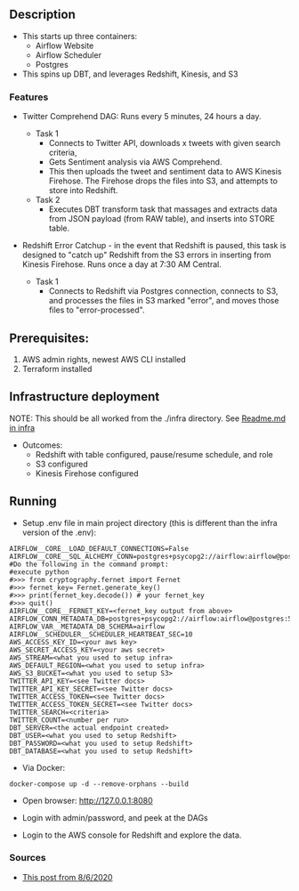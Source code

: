 
## Description
* This starts up three containers:
    * Airflow Website
    * Airflow Scheduler
    * Postgres
* This spins up DBT, and leverages Redshift, Kinesis, and S3

### Features
* Twitter Comprehend DAG:  Runs every 5 minutes, 24 hours a day.
  * Task 1
    * Connects to Twitter API, downloads x tweets with given search criteria, 
    * Gets Sentiment analysis via AWS Comprehend.  
    * This then uploads the tweet and sentiment data to AWS Kinesis Firehose. The Firehose drops the files into S3, and attempts to store into Redshift.
  * Task 2
    * Executes DBT transform task that massages and extracts data from JSON payload (from RAW table), and inserts into STORE table.

* Redshift Error Catchup - in the event that Redshift is paused, this task is designed to "catch up" Redshift from the S3 errors in inserting from Kinesis Firehose. Runs once a day at 7:30 AM Central. 
  * Task 1
    * Connects to Redshift via Postgres connection, connects to S3, and processes the files in S3 marked "error", and moves those files to "error-processed".
  
## Prerequisites:
1. AWS admin rights, newest AWS CLI installed
2. Terraform installed

## Infrastructure deployment
NOTE: This should be all worked from the ./infra directory.
See [Readme.md in infra](./infra/Readme.md)
* Outcomes:
  * Redshift with table configured, pause/resume schedule, and role
  * S3 configured
  * Kinesis Firehose configured

## Running
* Setup .env file in main project directory (this is different than the infra version of the .env):
```
AIRFLOW__CORE__LOAD_DEFAULT_CONNECTIONS=False
AIRFLOW__CORE__SQL_ALCHEMY_CONN=postgres+psycopg2://airflow:airflow@postgres:5432/airflow
#Do the following in the command prompt:
#execute python
#>>> from cryptography.fernet import Fernet
#>>> fernet_key= Fernet.generate_key()
#>>> print(fernet_key.decode()) # your fernet_key
#>>> quit()
AIRFLOW__CORE__FERNET_KEY=<fernet_key output from above>
AIRFLOW_CONN_METADATA_DB=postgres+psycopg2://airflow:airflow@postgres:5432/airflow
AIRFLOW_VAR__METADATA_DB_SCHEMA=airflow
AIRFLOW__SCHEDULER__SCHEDULER_HEARTBEAT_SEC=10
AWS_ACCESS_KEY_ID=<your aws key> 
AWS_SECRET_ACCESS_KEY=<your aws secret>
AWS_STREAM=<what you used to setup infra>
AWS_DEFAULT_REGION=<what you used to setup infra>
AWS_S3_BUCKET=<what you used to setup S3>
TWITTER_API_KEY=<see Twitter docs> 
TWITTER_API_KEY_SECRET=<see Twitter docs> 
TWITTER_ACCESS_TOKEN=<see Twitter docs> 
TWITTER_ACCESS_TOKEN_SECRET=<see Twitter docs> 
TWITTER_SEARCH=<criteria>
TWITTER_COUNT=<number per run>
DBT_SERVER=<the actual endpoint created>
DBT_USER=<what you used to setup Redshift>
DBT_PASSWORD=<what you used to setup Redshift>
DBT_DATABASE=<what you used to setup Redshift>
```
* Via Docker: 
```
docker-compose up -d --remove-orphans --build
```

* Open browser: http://127.0.0.1:8080

* Login with admin/password, and peek at the DAGs

* Login to the AWS console for Redshift and explore the data.


### Sources
* [This post from 8/6/2020](https://blog.knoldus.com/running-apache-airflow-dag-with-docker/)